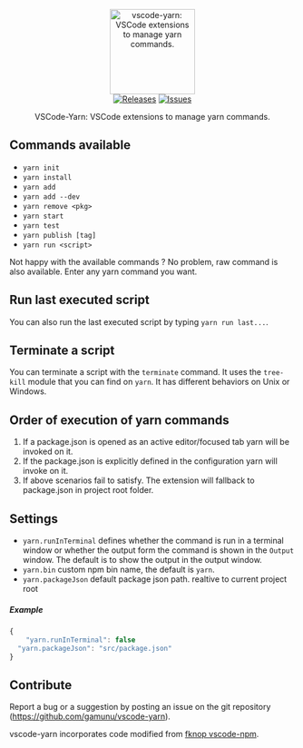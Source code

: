 <p align="center">
  <img src="https://raw.githubusercontent.com/gamunu/vscode-yarn/master/yarn_icon.png?raw=true" alt="vscode-yarn: VSCode extensions to manage yarn commands." width="150">
  <br>
  <a href="https://github.com/gamunu/vscode-yarn/releases/latest"><img src="https://img.shields.io/github/release/gamunu/vscode-yarn.svg" alt="Releases"></a>
  <a href="https://github.com/gamunu/vscode-yarn/issues"><img src="https://img.shields.io/github/issues/gamunu/vscode-yarn.svg" alt="Issues"></a>
</p>
<p align="center">VSCode-Yarn: VSCode extensions to manage yarn commands.</p>

## Commands available

* `yarn init`
* `yarn install`
* `yarn add`
* `yarn add --dev`
* `yarn remove <pkg>`
* `yarn start`
* `yarn test`
* `yarn publish [tag]`
* `yarn run <script>`

Not happy with the available commands ? No problem, raw command is also available. Enter any yarn command you want.

## Run last executed script

You can also run the last executed script by typing `yarn run last...`.

## Terminate a script

You can terminate a script with the `terminate` command. It uses the `tree-kill` module that you can find on `yarn`.
It has different behaviors on Unix or Windows. 

## Order of execution of yarn commands

01. If a package.json is opened as an active editor/focused tab yarn will be invoked on it.
02. If the package.json is explicitly defined in the configuration yarn will invoke on it.
02. If above scenarios fail to satisfy. The extension will fallback to package.json in project root folder.

## Settings
- `yarn.runInTerminal` defines whether the command is run
in a terminal window or whether the output form the command is shown in the `Output` window. The default is to show the output in the output window.
- `yarn.bin` custom npm bin name, the default is `yarn`.
- `yarn.packageJson` default package json path. realtive to current project root

##### Example
```javascript
{
	"yarn.runInTerminal": false
  "yarn.packageJson": "src/package.json"
}
```

## Contribute

Report a bug or a suggestion by posting an issue on the git repository (https://github.com/gamunu/vscode-yarn).

vscode-yarn incorporates code modified from [fknop vscode-npm](https://github.com/fknop/vscode-npm).